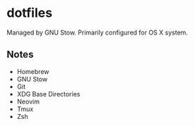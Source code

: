 # dotfiles
Managed by GNU Stow. Primarily configured for OS X system.

## Notes
- Homebrew
- GNU Stow
- Git
- XDG Base Directories
- Neovim
- Tmux
- Zsh
